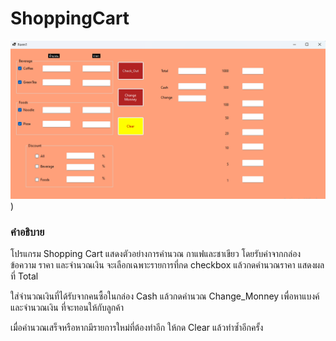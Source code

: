 # ShoppingCart


![ตัวอย่า](https://github.com/Jessadaruk/ShoppingCART_Discount/blob/main/SP-cartNewdiscount/Screenshot%202025-01-08%20134752.png))

### คำอธิบาย
โปรแกรม Shopping Cart แสดงตัวอย่างการคำนวณ กาแฟและชาเขียว โดยรับค่าจากกล่องข้อความ ราคา และจำนวณเงิน จะเลือกเฉพาะรายการที่กด checkbox แล้วกดคำนวณราคา แสดงผลที่ Total

ใส่จำนวณเงินที่ได้รับจากคนซื้อในกล่อง Cash แล้วกดคำนวณ Change_Monney เพื่อหาแบงค์และจำนวณเงิน
ที่จะทอนให้กับลูกค้า 

เมื่อคำนวณเสร็จหรือหากมีรายการใหม่ที่ต้องทำอีก ให้กด Clear แล้วทำซ้ำอีกครั้ง
